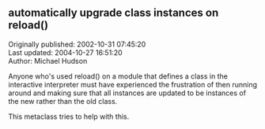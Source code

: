 ## automatically upgrade class instances on reload()  
Originally published: 2002-10-31 07:45:20  
Last updated: 2004-10-27 16:51:20  
Author: Michael Hudson  
  
Anyone who's used reload() on a module that defines a class in the interactive interpreter must have experienced the frustration of then running around and making sure that all instances are updated to be instances of the new rather than the old class.

This metaclass tries to help with this.